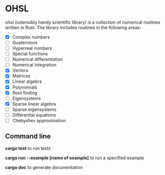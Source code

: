 # OHSL
ohsl (ostensibly handy scientific library) is a collection of numerical routines written in Rust. The library includes routines in the following areas:

- [x] Complex numbers
- [ ] Quaternions 
- [ ] Hyperreal numbers
- [ ] Special functions
- [ ] Numerical differentiation
- [ ] Numerical integration
- [x] Vectors
- [x] Matrices
- [x] Linear algebra 
- [x] Polynomials
- [x] Root finding 
- [ ] Eigensystems
- [x] Sparse linear algebra 
- [ ] Sparse eigensystems
- [ ] Differential equations 
- [ ] Chebyshev approximation

## Command line 

**cargo test** to run tests

**cargo run --example [name of example]** to run a specified example

**cargo doc** to generate documentation
